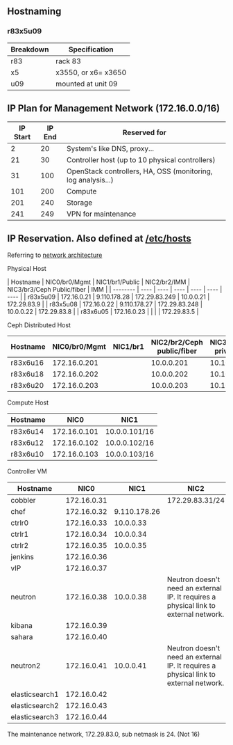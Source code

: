 ## Hostnaming
### r83x5u09
| Breakdown | Specification |
| --- | ------- |
| r83 | rack 83 |
| x5 | x3550, or x6= x3650 |
| u09 | mounted at unit 09 |

## IP Plan for Management Network (172.16.0.0/16)
| IP Start | IP End | Reserved for |
| -------- | ------ | ------------ |
| 2 | 20 | System's like DNS, proxy... |
| 21 | 30 | Controller host (up to 10 physical controllers) |
| 31 | 100 | OpenStack controllers, HA, OSS (monitoring, log analysis...) |
| 101 | 200 | Compute |
| 201 | 240 | Storage |
| 241 | 249 | VPN for maintenance |

## IP Reservation. Also defined at [/etc/hosts](samples/hosts/hosts)
Referring to [network architecture](NetworkConfiguration.markdown)

Physical Host

| Hostname | NIC0/br0/Mgmt | NIC1/br1/Public | NIC2/br2/IMM | NIC3/br3/Ceph Public/fiber | IMM |
| -------- | ---- | ---- | ---- | ---- | ---- | ---- |
| r83x5u09 | 172.16.0.21 | 9.110.178.28 | 172.29.83.249 | 10.0.0.21 | 172.29.83.9 | 
| r83x5u08 | 172.16.0.22 | 9.110.178.27 | 172.29.83.248 | 10.0.0.22 | 172.29.83.8 |
| r83x6u05 | 172.16.0.23 |              |               |           | 172.29.83.5 |

Ceph Distributed Host

| Hostname | NIC0/br0/Mgmt | NIC1/br1 | NIC2/br2/Ceph public/fiber | NIC3/br3/Ceph private/fiber | IMM |
| -------- | ---- | ---- | ---- | ---- | ---- |
| r83x6u16 | 172.16.0.201 | | 10.0.0.201 | 10.10.0.201 | 172.29.83.16 | 
| r83x6u18 | 172.16.0.202 | | 10.0.0.202 | 10.10.0.202 | 172.29.83.18 |
| r83x6u20 | 172.16.0.203 | | 10.0.0.203 | 10.10.0.203 | 172.29.83.20 |

Compute Host

| Hostname | NIC0 | NIC1 |
| -------- | ---- | ---- |
| r83x6u14 | 172.16.0.101 | 10.0.0.101/16 |
| r83x6u12 | 172.16.0.102 | 10.0.0.102/16 |
| r83x6u10 | 172.16.0.103 | 10.0.0.103/16 |

Controller VM

| Hostname | NIC0 | NIC1 | NIC2 | NIC3 | 
| -------- | -------- | -------- | -------- | -------- | 
| cobbler | 172.16.0.31 | | 172.29.83.31/24 | |
| chef | 172.16.0.32 | 9.110.178.26 | | |
| ctrlr0 | 172.16.0.33 | 10.0.0.33 | | |
| ctrlr1 | 172.16.0.34 | 10.0.0.34 | | |
| ctrlr2 | 172.16.0.35 | 10.0.0.35 | | |
| jenkins | 172.16.0.36 | | | |
| vIP | 172.16.0.37 | | | |
| neutron | 172.16.0.38 | 10.0.0.38 | Neutron doesn't need an external IP. It requires a physical link to external network. | 
| kibana | 172.16.0.39 | | | |
| sahara | 172.16.0.40 | | | |
| neutron2 | 172.16.0.41 | 10.0.0.41 | Neutron doesn't need an external IP. It requires a physical link to external network. | 
| elasticsearch1 | 172.16.0.42 | | |
| elasticsearch2 | 172.16.0.43 | | |
| elasticsearch3 | 172.16.0.44 | | |

The maintenance network, 172.29.83.0, sub netmask is 24. (Not 16)
